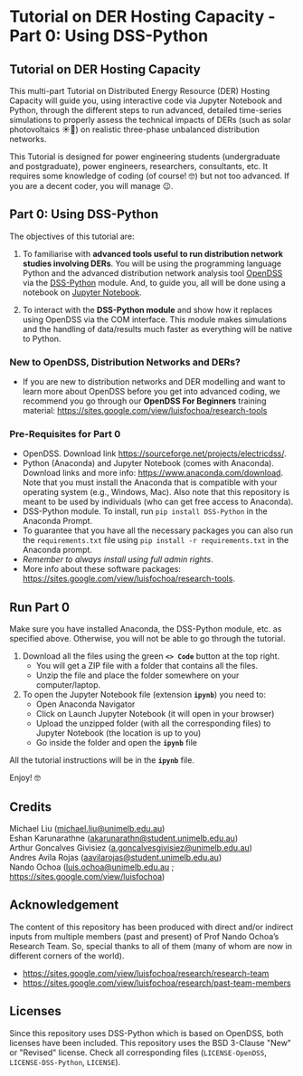 # Tutorial on DER Hosting Capacity - Part 0: Using DSS-Python

## Tutorial on DER Hosting Capacity

This multi-part Tutorial on Distributed Energy Resource (DER) Hosting Capacity will guide you, using interactive code via Jupyter Notebook and Python, through the different steps to run advanced, detailed time-series simulations to properly assess the technical impacts of DERs (such as solar photovoltaics ☀️🏡) on realistic three-phase unbalanced distribution networks.

This Tutorial is designed for power engineering students (undergraduate and postgraduate), power engineers, researchers, consultants, etc. It requires some knowledge of coding (of course! 🤓) but not too advanced. If you are a decent coder, you will manage 😉.

## Part 0: Using DSS-Python

The objectives of this tutorial are:
1. To familiarise with **advanced tools useful to run distribution network studies involving DERs**. You will be using the programming language Python and the advanced distribution network analysis tool [OpenDSS](https://www.epri.com/pages/sa/opendss) via the [DSS-Python](https://github.com/dss-extensions/DSS-Python) module. And, to guide you, all will be done using a notebook on [Jupyter Notebook](https://jupyter.org/).

2. To interact with the **DSS-Python module** and show how it replaces using OpenDSS via the COM interface. This module makes simulations and the handling of data/results much faster as everything will be native to Python.

### New to OpenDSS, Distribution Networks and DERs?

- If you are new to distribution networks and DER modelling and want to learn more about OpenDSS before you get into advanced coding, we recommend you go through our **OpenDSS For Beginners** training material: https://sites.google.com/view/luisfochoa/research-tools

### Pre-Requisites for Part 0

- OpenDSS. Download link https://sourceforge.net/projects/electricdss/.
- Python (Anaconda) and Jupyter Notebook (comes with Anaconda). Download links and more info: https://www.anaconda.com/download. Note that you must install the Anaconda that is compatible with your operating system (e.g., Windows, Mac). Also note that this repository is meant to be used by individuals (who can get free access to Anaconda).
- DSS-Python module. To install, run `pip install DSS-Python` in the Anaconda Prompt.
- To guarantee that you have all the necessary packages you can also run the `requirements.txt` file using `pip install -r requirements.txt` in the Anaconda prompt.
- *Remember to always install using full admin rights*.
- More info about these software packages: https://sites.google.com/view/luisfochoa/research-tools.

## Run Part 0

Make sure you have installed Anaconda, the DSS-Python module, etc. as specified above. Otherwise, you will not be able to go through the tutorial.

1. Download all the files using the green **`<> Code`** button at the top right.
   - You will get a ZIP file with a folder that contains all the files.
   - Unzip the file and place the folder somewhere on your computer/laptop.
3. To open the Jupyter Notebook file (extension **`ipynb`**) you need to:
   - Open Anaconda Navigator
   - Click on Launch Jupyter Notebook (it will open in your browser)
   - Upload the unzipped folder (with all the corresponding files) to Jupyter Notebook (the location is up to you)
   - Go inside the folder and open the **`ipynb`** file

All the tutorial instructions will be in the **`ipynb`** file.

Enjoy! 🤓


## Credits

Michael Liu (michael.liu@unimelb.edu.au)  
Eshan Karunarathne (akarunarathn@student.unimelb.edu.au)  
Arthur Goncalves Givisiez (a.goncalvesgivisiez@unimelb.edu.au)  
Andres Avila Rojas (aavilarojas@student.unimelb.edu.au)  
Nando Ochoa (luis.ochoa@unimelb.edu.au ; https://sites.google.com/view/luisfochoa)

## Acknowledgement

The content of this repository has been produced with direct and/or indirect inputs from multiple members (past and present) of Prof Nando Ochoa’s Research Team. So, special thanks to all of them (many of whom are now in different corners of the world).

* https://sites.google.com/view/luisfochoa/research/research-team
* https://sites.google.com/view/luisfochoa/research/past-team-members

## Licenses

Since this repository uses DSS-Python which is based on OpenDSS, both licenses have been included. This repository uses the BSD 3-Clause "New" or "Revised" license. Check all corresponding files (`LICENSE-OpenDSS`, `LICENSE-DSS-Python`, `LICENSE`).
